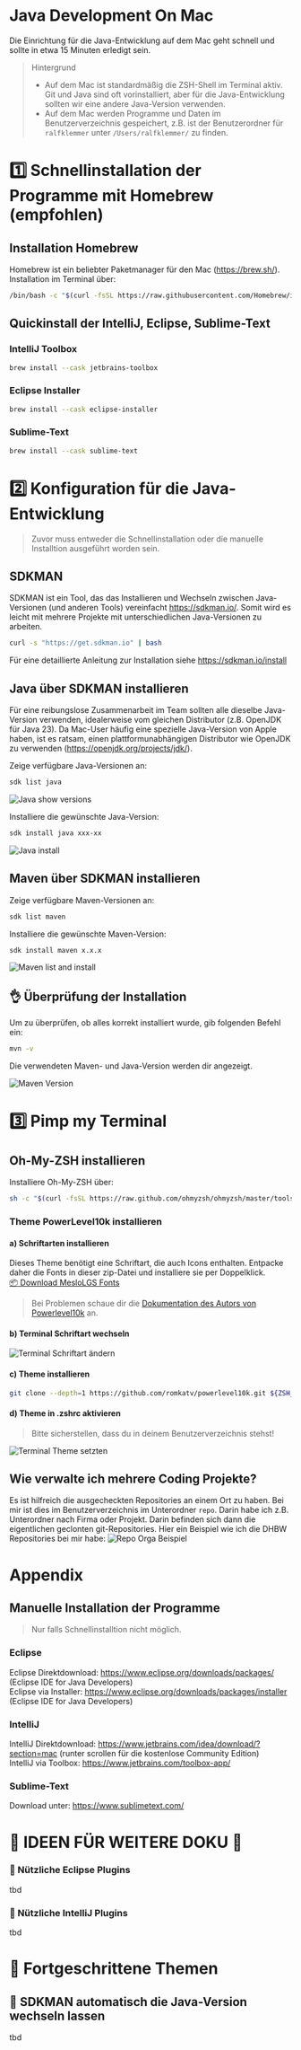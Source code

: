 # Java Development On Mac

Die Einrichtung für die Java-Entwicklung auf dem Mac geht schnell und sollte in etwa 15 Minuten erledigt sein.
> Hintergrund
> - Auf dem Mac ist standardmäßig die ZSH-Shell im Terminal aktiv. Git und Java sind oft vorinstalliert, aber für die Java-Entwicklung sollten wir eine andere Java-Version verwenden.
> - Auf dem Mac werden Programme und Daten im Benutzerverzeichnis gespeichert, z.B. ist der Benutzerordner für ```ralfklemmer``` unter ```/Users/ralfklemmer/``` zu finden.


# :one: Schnellinstallation der Programme mit Homebrew (empfohlen)

## Installation Homebrew
Homebrew ist ein beliebter Paketmanager für den Mac (<https://brew.sh/>). Installation im Terminal über:
```bash 
/bin/bash -c "$(curl -fsSL https://raw.githubusercontent.com/Homebrew/install/HEAD/install.sh)"
```

## Quickinstall der IntelliJ, Eclipse, Sublime-Text
### IntelliJ Toolbox
```bash
brew install --cask jetbrains-toolbox
```

### Eclipse Installer
```bash
brew install --cask eclipse-installer
```

### Sublime-Text
```bash
brew install --cask sublime-text
```

# :two: Konfiguration für die Java-Entwicklung
> Zuvor muss entweder die Schnellinstallation oder die manuelle Installtion ausgeführt worden sein.


## SDKMAN
SDKMAN ist ein Tool, das das Installieren und Wechseln zwischen Java-Versionen (und anderen Tools) vereinfacht <https://sdkman.io/>. 
Somit wird es leicht mit mehrere Projekte mit unterschiedlichen Java-Versionen zu arbeiten.

```bash
curl -s "https://get.sdkman.io" | bash
```
Für eine detaillierte Anleitung zur Installation siehe <https://sdkman.io/install>

## Java über SDKMAN installieren
Für eine reibungslose Zusammenarbeit im Team sollten alle dieselbe Java-Version verwenden, idealerweise vom gleichen Distributor (z.B. OpenJDK für Java 23). Da Mac-User häufig eine spezielle Java-Version von Apple haben, ist es ratsam, einen plattformunabhängigen Distributor wie OpenJDK zu verwenden (<https://openjdk.org/projects/jdk/>).

Zeige verfügbare Java-Versionen an:
```bash 
sdk list java
```
 ![Java show versions](./images/sdkman_java_versions.png)


Installiere die gewünschte Java-Version:
```bash 
sdk install java xxx-xx
```
 ![Java install](./images/sdkman_java_install.gif)

## Maven über SDKMAN installieren
Zeige verfügbare Maven-Versionen an:
```bash 
sdk list maven
```

Installiere die gewünschte Maven-Version:
```bash 
sdk install maven x.x.x
```
 ![Maven list and install](./images/sdkman_maven_list_and_install.gif)

## :ok_hand: Überprüfung der Installation
Um zu überprüfen, ob alles korrekt installiert wurde, gib folgenden Befehl ein:
```bash 
mvn -v
```
Die verwendeten Maven- und Java-Version werden dir angezeigt.

![Maven Version](./images/maven_version.png)

# :three: Pimp my Terminal


## Oh-My-ZSH installieren
Installiere Oh-My-ZSH über:
```bash 
sh -c "$(curl -fsSL https://raw.github.com/ohmyzsh/ohmyzsh/master/tools/install.sh)"
```
### Theme PowerLevel10k installieren
#### a) Schriftarten installieren
Dieses Theme benötigt eine Schriftart, die auch Icons enthalten. Entpacke daher die Fonts in dieser zip-Datei und installiere sie per Doppelklick. \
[:package:   Download MesloLGS Fonts](./resources/Font_MesloLGS.zip)

> Bei Problemen schaue dir die [Dokumentation des Autors von Powerlevel10k](https://github.com/romkatv/powerlevel10k?tab=readme-ov-file#meslo-nerd-font-patched-for-powerlevel10k) an.

#### b) Terminal Schriftart wechseln
 ![Terminal Schriftart ändern](./images/terminal_set_font.gif)

#### c) Theme installieren
```bash
git clone --depth=1 https://github.com/romkatv/powerlevel10k.git ${ZSH_CUSTOM:-$HOME/.oh-my-zsh/custom}/themes/powerlevel10k
```
#### d) Theme in .zshrc aktivieren
> Bitte sicherstellen, dass du in deinem Benutzerverzeichnis stehst!
> 
![Terminal Theme setzten](./images/terminal_set_theme.gif)

## Wie verwalte ich mehrere Coding Projekte?
Es ist hilfreich die ausgecheckten Repositories an einem Ort zu haben. Bei mir ist dies im Benutzerverzeichnis im Unterordner ```repo```.
Darin habe ich z.B. Unterordner nach Firma oder Projekt. Darin befinden sich dann die eigentlichen geclonten git-Repositories.
Hier ein Beispiel wie ich die DHBW Repositories bei mir habe:
![Repo Orga Beispiel](./images/screenshot_repo.png)

# Appendix
## Manuelle Installation der Programme
> Nur falls Schnellinstalltion nicht möglich.
> 
### Eclipse
Eclipse Direktdownload: <https://www.eclipse.org/downloads/packages/> (Eclipse IDE for Java Developers) \
Eclipse via Installer: <https://www.eclipse.org/downloads/packages/installer> (Eclipse IDE for Java Developers)

### IntelliJ
IntelliJ Direktdownload: <https://www.jetbrains.com/idea/download/?section=mac> (runter scrollen für die kostenlose Community Edition) \
IntelliJ via Toolbox: <https://www.jetbrains.com/toolbox-app/> 

### Sublime-Text
Download unter: <https://www.sublimetext.com/>

# :construction: IDEEN FÜR WEITERE DOKU :construction:

### :construction: Nützliche Eclipse Plugins
tbd

### :construction: Nützliche IntelliJ Plugins
tbd

# :construction: Fortgeschrittene Themen
## :construction: SDKMAN automatisch die Java-Version wechseln lassen
tbd
